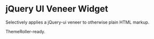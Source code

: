 # jQuery UI Veneer Widget

Selectively applies a jQuery-ui veneer to otherwise plain HTML markup.

ThemeRoller-ready.  

